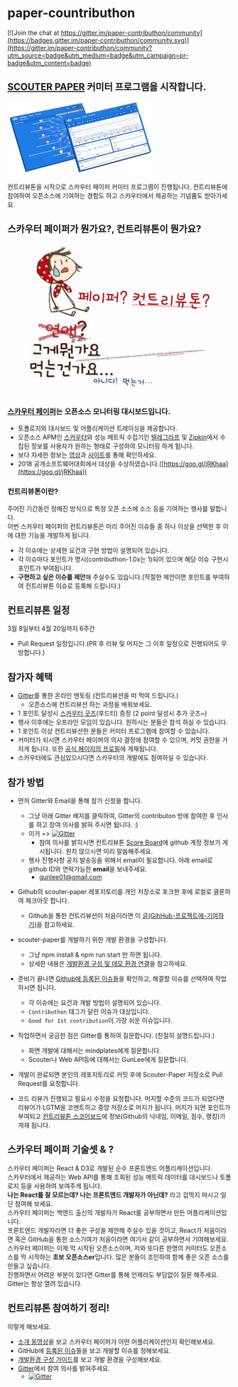 # paper-countributhon

[![Join the chat at https://gitter.im/paper-contributhon/community](https://badges.gitter.im/paper-contributhon/community.svg)](https://gitter.im/paper-contributhon/community?utm_source=badge&utm_medium=badge&utm_campaign=pr-badge&utm_content=badge)

## [SCOUTER PAPER](https://github.com/scouter-contrib/scouter-paper) 커미터 프로그램을 시작합니다.
![이게 뭔가요?](./contributhon/bg-small.png)

컨트리뷰톤을 시작으로 스카우터 페이퍼 커미터 프로그램이 진행됩니다. 
컨트리뷰톤에 참여하여 오픈소스에 기여하는 경험도 하고 스카우터에서 제공하는 기념품도 받아가세요. 

## 스카우터 페이퍼가 뭔가요?, 컨트리뷰톤이 뭔가요?
![이게 뭔가요?](./contributhon/paper-is-not-food-small.png)

### [스카우터 페이퍼](https://scouter-contrib.github.io/scouter-paper/)는 오픈소스 모니터링 대시보드입니다.
 - 토폴로지와 대시보드 및 어플리케이션 트레이싱을 제공합니다.
 - 오픈소스 APM인 [스카우터](https://github.com/scouter-project/scouter)와 성능 메트릭 수집기인 [텔레그라프](https://www.influxdata.com/time-series-platform/telegraf/) 및 [Zipkin](https://zipkin.io/)에서 수집된 정보를 사용자가 원하는 형태로 구성하여 모니터링 하게 됩니다.
 - 보다 자세한 정보는 [영상](https://youtu.be/NjJ0dGhdIbU)과 [사이트](https://scouter-contrib.github.io/scouter-paper/)를 통해 확인하세요.
 - 2018 공개소프트웨어대회에서 대상을 수상하였습니다.([https://goo.gl/jRKhaa](https://goo.gl/jRKhaa))

### 컨트리뷰톤이란?
주어진 기간동안 정해진 방식으로 특정 오픈 소스에 소스 등을 기여하는 행사를 말합니다.  
이번 스카우터 페이퍼의 컨트리뷰톤은 미리 주어진 이슈들 중 하나 이상을 선택한 후 이에 대한 기능을 개발하게 됩니다.
 - 각 이슈에는 상세한 요건과 구현 방법이 설명되어 있습니다.
 - 각 이슈마다 포인트가 명시(contributhon-1.0x는 1)되어 있으며 해당 이슈 구현시 포인트가 부여됩니다.
 - **구현하고 싶은 이슈를 제안**해 주실수도 있습니다.(적절한 제안이면 포인트를 부여하여 컨트리뷰톤 이슈로 등록해 드립니다.)

## 컨트리뷰톤 일정
3월 8일부터 4월 20일까지 6주간
 - Pull Request 일정입니다.(PR 후 리뷰 및 머지는 그 이후 일정으로 진행되어도 무방합니다.)

## 참가자 혜택
 - [Gitter](https://gitter.im/paper-contributhon/community?utm_source=share-link&utm_medium=link&utm_campaign=share-link)를 통한 온라인 멘토링 (컨트리뷰션을 떠 먹여 드립니다.)
   - 오픈소스에 컨트리뷰션 하는 과정을 배워보세요.
 - 1 포인트 달성시 [스카우터 굿즈](./contributhon/scouter-goods.md)(후드티) 증정 (2 point 달성시 추가 굿즈~)
 - 행사 이후에는 오프라인 모임이 있습니다. 원하시는 분들은 참석 하실 수 있습니다.
 - 1 포인트 이상 컨트리뷰션한 분들은 커미터 프로그램에 참여할 수 있습니다.
 - 커미터가 되시면 스카우터 페이퍼의 의사 결정에 참여할 수 있으며, 커밋 권한을 가지게 됩니다. 또한 [공식 페이지의 프로필](https://scouter-contrib.github.io/scouter-paper/index.html#people-who-make)에 게재됩니다.
 - 스카우터에도 관심있으시다면 스카우터의 개발에도 참여하실 수 있습니다.

## 참가 방법
 - 먼저 Gitter와 Email을 통해 참가 신청을 합니다.
   - 그냥 아래 Gitter 배지를 클릭하여, Gitter의 contributon 방에 참여한 후 인사를 하고 참여 의사를 밝혀 주시면 됩니다. :)
   - 이거 => [![Gitter](https://badges.gitter.im/paper-contributhon/community.svg)](https://gitter.im/paper-contributhon/community?utm_source=badge&utm_medium=badge&utm_campaign=pr-badge)
     - 참여 의사를 밝히시면 컨트리뷰톤 [Score Board](./contributhon/score-board.md)에 github 계정 정보가 게시됩니다. 원치 않으시면 미리 말씀해주세요.
   - 행사 진행사항 공지 발송등을 위해서 email이 필요합니다. 아래 email로 github ID와 연락가능한 **email**을 보내주세요.
     - gunlee01@gmail.com
   
 - Github의 scouter-paper 레포지토리를 개인 저장소로 포크한 후에 로컬로 클론하여 체크아웃 합니다.
   - Github을 통한 컨트리뷰션이 처음이라면 이 [글(GihHub-프로젝트에-기여하기)](https://git-scm.com/book/ko/v2/GitHub-GitHub-%ED%94%84%EB%A1%9C%EC%A0%9D%ED%8A%B8%EC%97%90-%EA%B8%B0%EC%97%AC%ED%95%98%EA%B8%B0)을 참고하세요.

 - scouter-paper를 개발하기 위한 개발 환경을 구성합니다.
   - 그냥 npm install & npm run start 만 하면 됩니다.
   - 상세한 내용은 [개발환경 구성 및 데모 환경 연결](./contributhon/preparing-development.md)을 참고하세요.

 - 준비가 끝나면 [Github에 등록된 이슈들](https://github.com/scouter-contrib/scouter-paper/issues)을 확인하고, 해결할 이슈를 선택하여 작업하시면 됩니다.
   - 각 이슈에는 요건과 개발 방법이 설명되어 있습니다.
   - `Contributhon` 태그가 달린 이슈가 대상입니다.
   - `Good for 1st contribution`이 가장 쉬운 이슈입니다.

 - 작업하면서 궁금한 점은 Gitter를 통하여 질문합니다. (친절히 설명드립니다.)
   - 화면 개발에 대해서는 mindplates에게 질문합니다.
   - Scouter나 Web API등에 대해서는 GunLee에게 질문합니다.

 - 개발이 완료되면 본인의 레포지토리로 커밋 후에 Scouter-Paper 저장소로 Pull Request를 요청합니다.
 - 코드 리뷰가 진행되고 필요시 수정을 요청합니다. 머지할 수준의 코드가 되었다면 리뷰어가 LGTM을 코멘트하고 중앙 저장소로 머지가 됩니다. 머지가 되면 포인트가 부여되고 [컨트리뷰톤 스코어보드](./score-board.md)에 정보(Github의 닉네임, 이메일, 점수, 랭킹)가 게재 됩니다.

## 스카우터 페이퍼 기술셋 & ?
스카우터 페이퍼는 React & D3로 개발된 순수 프론트엔드 어플리케이션입니다.  
스카우터에서 제공하는 Web API를 통해 조회된 성능 메트릭 데이터를 대시보드나 토폴로지 등을 사용하여 보여주게 됩니다.  
**나는 React를 잘 모르는데? 나는 프론트엔드 개발자가 아닌데?** 라고 겁먹지 마시고 일단 참여해 보세요.  
스카우터 페이퍼는 백엔드 출신의 개발자가 React를 공부하면서 만든 어플리케이션입니다.  
프론트엔드 개발자라면 더 좋은 구성을 제안해 주실수 있을 것이고, React가 처음이라면 혹은 GitHub을 통한 소스기여가 처음이라면 여기서 같이 공부하면서 기여해보세요.  
스카우터 페이퍼는 이제 막 시작된 오픈소스이며, 저와 또다른 한명의 커미터도 오픈소스를 막 시작하는 **초보 오픈소스er**입니다. 많은 분들이 조인하여 함께 좋은 오픈 소스를 만들고 싶습니다.  
진행하면서 어려운 부분이 있다면 Gitter를 통해 언제라도 부담없이 질문 해주세요.  
Gitter는 항상 열려 있습니다. 

## 컨트리뷰톤 참여하기 정리!
이렇게 해보세요.
 - [소개 동영상](https://youtu.be/NjJ0dGhdIbU)을 보고 스카우터 페이퍼가 어떤 어플리케이션인지 확인해보세요.
 - GitHub에 [등록된 이슈](https://github.com/scouter-contrib/scouter-paper/issues)들을 보고 개발할 이슈를 정해보세요.
 - [개발환경 구성 가이드](./contributhon/preparing-development.md)를 보고 개발 환경을 구성해보세요.
 - [Gitter](https://gitter.im/paper-contributhon/community?utm_source=share-link&utm_medium=link&utm_campaign=share-link)에서 참여 의사를 밝혀주세요.
   - [![Gitter](https://badges.gitter.im/paper-contributhon/community.svg)](https://gitter.im/paper-contributhon/community?utm_source=badge&utm_medium=badge&utm_campaign=pr-badge)

